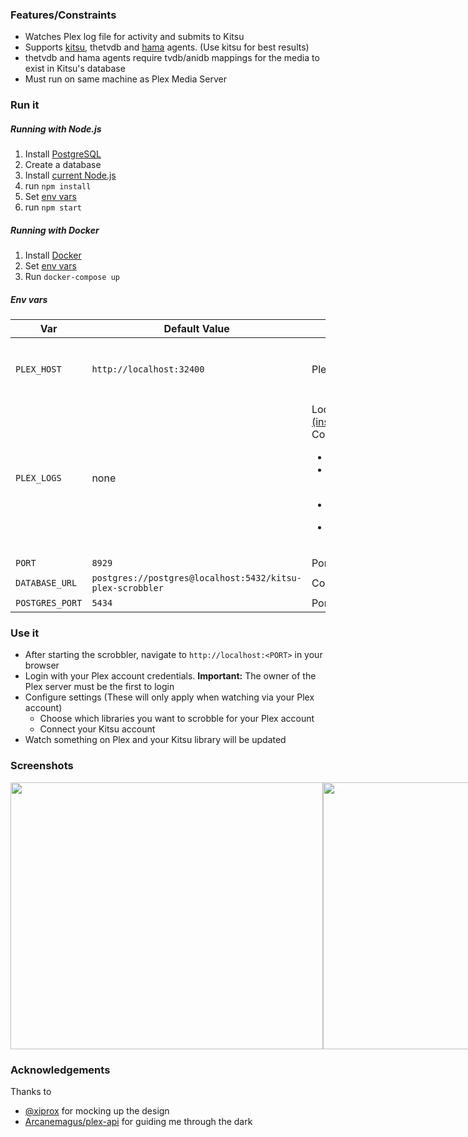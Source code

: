 ### Features/Constraints

- Watches Plex log file for activity and submits to Kitsu
- Supports [kitsu](https://github.com/matthewdias/Kitsu.bundle), thetvdb and [hama](https://github.com/ZeroQI/Hama.bundle) agents. (Use kitsu for best results)
- thetvdb and hama agents require tvdb/anidb mappings for the media to exist in Kitsu's database
- Must run on same machine as Plex Media Server

### Run it

##### Running with Node.js

1. Install [PostgreSQL](https://www.postgresql.org/)
2. Create a database
3. Install [current Node.js](https://nodejs.org)
4. run `npm install`
5. Set [env vars](#Env-vars)
6. run `npm start`

##### Running with Docker

1. Install [Docker](https://store.docker.com/search?offering=community&type=edition)
2. Set [env vars](#Env-vars)
3. Run `docker-compose up`

##### Env vars

| Var | Default Value | Description | Node | Docker |
|---|---|---|---|---|
| `PLEX_HOST` | `http://localhost:32400` | Plex Media Server host | Optional | Optional <br /> (Docker for Mac/Windows users should set this to `http://host.docker.internal:<plex port>`) |
| `PLEX_LOGS` | none | Location of your Plex Media Server log files [(instructions)](https://support.plex.tv/articles/200250417-plex-media-server-log-files/) <br /> Common locations: <ul> <li>macOS: `"~/Library/Logs/Plex Media Server"`</li> <li>Linux: `"/var/lib/plexmediaserver/Library/Application Support/Plex Media Server/Logs"`</li> <li>Windows: `"~\\AppData\\Local\\Plex Media Server\\Logs"`</li> <li>FreeBSD: `"/usr/local/plexdata/Plex Media Server/Logs"`</li> <ul> | Required | Required |
| `PORT` | `8929` | Port for web server to listen on | Optional | Optional |
| `DATABASE_URL` | `postgres://postgres@localhost:5432/kitsu-plex-scrobbler` | Connection URL for your PostgreSQL database | Optional | Ignored |
| `POSTGRES_PORT` | `5434` | Port for included PostgreSQL database to listen on | Ignored | Optional |

### Use it

- After starting the scrobbler, navigate to `http://localhost:<PORT>` in your browser
- Login with your Plex account credentials. **Important:** The owner of the Plex server must be the first to login
- Configure settings (These will only apply when watching via your Plex account)
  - Choose which libraries you want to scrobble for your Plex account
  - Connect your Kitsu account
- Watch something on Plex and your Kitsu library will be updated

### Screenshots

<div style="display: flex; justify-content: space-between;">
  <img src="https://i.imgur.com/KQrzFIx.png" width=500 height=427 />
  <img src="https://i.imgur.com/cdAPU3w.png" width=500 height=427 />
</div>

### Acknowledgements

Thanks to
- [@xiprox](https://github.com/xiprox) for mocking up the design
- [Arcanemagus/plex-api](https://github.com/Arcanemagus/plex-api/wiki) for guiding me through the dark
